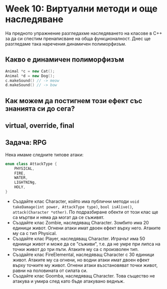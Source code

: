 # Week 10: Виртуални методи и още наследяване

На предното упражнение разгледахме наследяването на класове в C++ за да си спестим пренаписване на обща функционалност. Днес ще разгледаме така наречения динамичен полиморфизъм. 

## Какво е динамичен полиморфизъм
```cpp
Animal *c = new Cat();
Animal *d = new Dog();
c.makeSound() // -> meow
d.makeSound() // -> bow
```

## Как можем да постигнем този ефект със знанията си до сега?

## virtual, override, final

## Задачa:  RPG
Нека имаме следните типове атаки: 
```cpp
enum class AttackType {
    PHYSICAL,
    FIRE,
    WATER,
    LIGHTNINg,
    HOLY,
}
```
- Създайте клас Character, който има публични методи `void takeDamage(int power, AttackType type)`, `bool isAlive()`, `attack(Character *other)`. По подразбиране обекти от този клас ще са мъртви и няма да могат да се съживят.
- Създайте клас Zombie, наследяващ Character. Зомбито има 20 единици живот. Огнени атаки имат двоен ефект върху него. Атаките му са с тип Physical.
- Създайте клас Player, наследяващ Character. Играчът има 50 едниици живот и може да се "съживи", т.е. да не умре при липса на точки живот до три пъти. Атаките му са с произволен тип. 
- Създайте клас FireElemental, наследяващ Character с 30 единици живот. Атаките му са огнени, но водни атаки имат двоен ефект върху точките му живот. Огнени атаки възстановяват точки живот, равни на половината от силата си.
- Създайте клас Goomba, наследяващ Character. Това същество не атакува и умира след като бъде атакувано веднъж.
